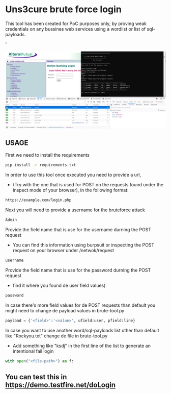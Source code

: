 

# Uns3cure brute force login

This tool has been created for PoC purposes only, by proving weak credentials on any bussines web services using a wordlist or list of sql-payloads.

'

![HOWTO](https://github.com/jdmg412/Uns3cure-Tools/blob/main/brute-tool/howto-BruteTool.JPG?raw=true)


## USAGE


First we need to install the requirements

```bash
pip install -r requirements.txt 
```

In order to use this tool once executed you need to provide a url, 
- (Try with the one that is used for POST on the requests found under the inspect mode of your browser), in the following format:

```bash
https://example.com/login.php
```

Next you will need to provide a username for the bruteforce attack
```bash
Admin
```


Provide the field name that is use for the username durning the POST request
- You can find this information using burpsuit or inspecting the POST request on your browser under /netwok/request

```bash
username
```

Provide the field name that is use for the password durning the POST request 
- find it where you found de user field values)

```bash
password
```

In case there's more field values for de POST requests than default you might need to change de payload values in brute-tool.py

```python
payload = {'<field>':'<value>', ufield:user, pfield:line}
```
    
In case you want to use another word/sql-payloads list other than default like "Rockyou.txt" change de file in brute-tool.py 
- Add something like "ksdj" in the first line of the list to generate an intentional fail login
    
```python
with open("<file-path>") as f:
```


## You can test this in https://demo.testfire.net/doLogin





